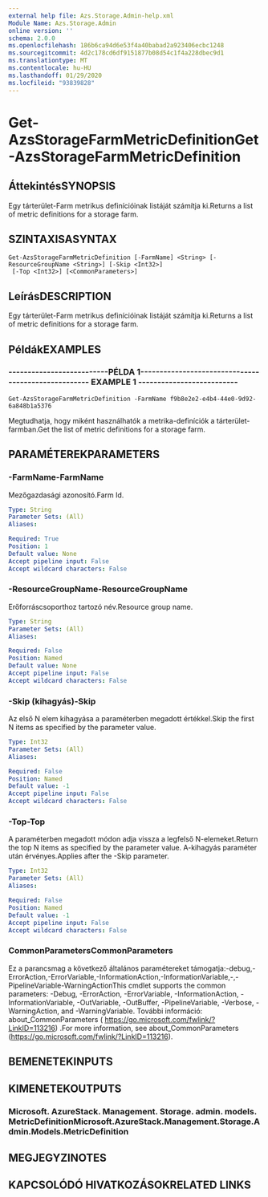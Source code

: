 ```yaml
---
external help file: Azs.Storage.Admin-help.xml
Module Name: Azs.Storage.Admin
online version: ''
schema: 2.0.0
ms.openlocfilehash: 186b6ca94d6e53f4a40babad2a923406ecbc1248
ms.sourcegitcommit: 4d2c178cd6df9151877b08d54c1f4a228dbec9d1
ms.translationtype: MT
ms.contentlocale: hu-HU
ms.lasthandoff: 01/29/2020
ms.locfileid: "93839828"
---
```

# <span data-ttu-id="0c76c-101">Get-AzsStorageFarmMetricDefinition</span><span class="sxs-lookup"><span data-stu-id="0c76c-101">Get-AzsStorageFarmMetricDefinition</span></span>

## <span data-ttu-id="0c76c-102">Áttekintés</span><span class="sxs-lookup"><span data-stu-id="0c76c-102">SYNOPSIS</span></span>
<span data-ttu-id="0c76c-103">Egy tárterület-Farm metrikus definícióinak listáját számítja ki.</span><span class="sxs-lookup"><span data-stu-id="0c76c-103">Returns a list of metric definitions for a storage farm.</span></span>

## <span data-ttu-id="0c76c-104">SZINTAXISA</span><span class="sxs-lookup"><span data-stu-id="0c76c-104">SYNTAX</span></span>

```
Get-AzsStorageFarmMetricDefinition [-FarmName] <String> [-ResourceGroupName <String>] [-Skip <Int32>]
 [-Top <Int32>] [<CommonParameters>]
```

## <span data-ttu-id="0c76c-105">Leírás</span><span class="sxs-lookup"><span data-stu-id="0c76c-105">DESCRIPTION</span></span>
<span data-ttu-id="0c76c-106">Egy tárterület-Farm metrikus definícióinak listáját számítja ki.</span><span class="sxs-lookup"><span data-stu-id="0c76c-106">Returns a list of metric definitions for a storage farm.</span></span>

## <span data-ttu-id="0c76c-107">Példák</span><span class="sxs-lookup"><span data-stu-id="0c76c-107">EXAMPLES</span></span>

### <span data-ttu-id="0c76c-108">--------------------------PÉLDA 1--------------------------</span><span class="sxs-lookup"><span data-stu-id="0c76c-108">-------------------------- EXAMPLE 1 --------------------------</span></span>
```
Get-AzsStorageFarmMetricDefinition -FarmName f9b8e2e2-e4b4-44e0-9d92-6a848b1a5376
```

<span data-ttu-id="0c76c-109">Megtudhatja, hogy miként használhatók a metrika-definíciók a tárterület-farmban.</span><span class="sxs-lookup"><span data-stu-id="0c76c-109">Get the list of metric definitions for a storage farm.</span></span>

## <span data-ttu-id="0c76c-110">PARAMÉTEREK</span><span class="sxs-lookup"><span data-stu-id="0c76c-110">PARAMETERS</span></span>

### <span data-ttu-id="0c76c-111">-FarmName</span><span class="sxs-lookup"><span data-stu-id="0c76c-111">-FarmName</span></span>
<span data-ttu-id="0c76c-112">Mezőgazdasági azonosító.</span><span class="sxs-lookup"><span data-stu-id="0c76c-112">Farm Id.</span></span>

```yaml
Type: String
Parameter Sets: (All)
Aliases: 

Required: True
Position: 1
Default value: None
Accept pipeline input: False
Accept wildcard characters: False
```

### <span data-ttu-id="0c76c-113">-ResourceGroupName</span><span class="sxs-lookup"><span data-stu-id="0c76c-113">-ResourceGroupName</span></span>
<span data-ttu-id="0c76c-114">Erőforráscsoporthoz tartozó név.</span><span class="sxs-lookup"><span data-stu-id="0c76c-114">Resource group name.</span></span>

```yaml
Type: String
Parameter Sets: (All)
Aliases: 

Required: False
Position: Named
Default value: None
Accept pipeline input: False
Accept wildcard characters: False
```

### <span data-ttu-id="0c76c-115">-Skip (kihagyás)</span><span class="sxs-lookup"><span data-stu-id="0c76c-115">-Skip</span></span>
<span data-ttu-id="0c76c-116">Az első N elem kihagyása a paraméterben megadott értékkel.</span><span class="sxs-lookup"><span data-stu-id="0c76c-116">Skip the first N items as specified by the parameter value.</span></span>

```yaml
Type: Int32
Parameter Sets: (All)
Aliases: 

Required: False
Position: Named
Default value: -1
Accept pipeline input: False
Accept wildcard characters: False
```

### <span data-ttu-id="0c76c-117">-Top</span><span class="sxs-lookup"><span data-stu-id="0c76c-117">-Top</span></span>
<span data-ttu-id="0c76c-118">A paraméterben megadott módon adja vissza a legfelső N-elemeket.</span><span class="sxs-lookup"><span data-stu-id="0c76c-118">Return the top N items as specified by the parameter value.</span></span>
<span data-ttu-id="0c76c-119">A-kihagyás paraméter után érvényes.</span><span class="sxs-lookup"><span data-stu-id="0c76c-119">Applies after the -Skip parameter.</span></span>

```yaml
Type: Int32
Parameter Sets: (All)
Aliases: 

Required: False
Position: Named
Default value: -1
Accept pipeline input: False
Accept wildcard characters: False
```

### <span data-ttu-id="0c76c-120">CommonParameters</span><span class="sxs-lookup"><span data-stu-id="0c76c-120">CommonParameters</span></span>
<span data-ttu-id="0c76c-121">Ez a parancsmag a következő általános paramétereket támogatja:-debug,-ErrorAction,-ErrorVariable,-InformationAction,-InformationVariable,-,-PipelineVariable-WarningAction</span><span class="sxs-lookup"><span data-stu-id="0c76c-121">This cmdlet supports the common parameters: -Debug, -ErrorAction, -ErrorVariable, -InformationAction, -InformationVariable, -OutVariable, -OutBuffer, -PipelineVariable, -Verbose, -WarningAction, and -WarningVariable.</span></span> <span data-ttu-id="0c76c-122">További információ: about_CommonParameters ( https://go.microsoft.com/fwlink/?LinkID=113216) .</span><span class="sxs-lookup"><span data-stu-id="0c76c-122">For more information, see about_CommonParameters (https://go.microsoft.com/fwlink/?LinkID=113216).</span></span>

## <span data-ttu-id="0c76c-123">BEMENETEK</span><span class="sxs-lookup"><span data-stu-id="0c76c-123">INPUTS</span></span>

## <span data-ttu-id="0c76c-124">KIMENETEK</span><span class="sxs-lookup"><span data-stu-id="0c76c-124">OUTPUTS</span></span>

### <span data-ttu-id="0c76c-125">Microsoft. AzureStack. Management. Storage. admin. models. MetricDefinition</span><span class="sxs-lookup"><span data-stu-id="0c76c-125">Microsoft.AzureStack.Management.Storage.Admin.Models.MetricDefinition</span></span>

## <span data-ttu-id="0c76c-126">MEGJEGYZI</span><span class="sxs-lookup"><span data-stu-id="0c76c-126">NOTES</span></span>

## <span data-ttu-id="0c76c-127">KAPCSOLÓDÓ HIVATKOZÁSOK</span><span class="sxs-lookup"><span data-stu-id="0c76c-127">RELATED LINKS</span></span>

